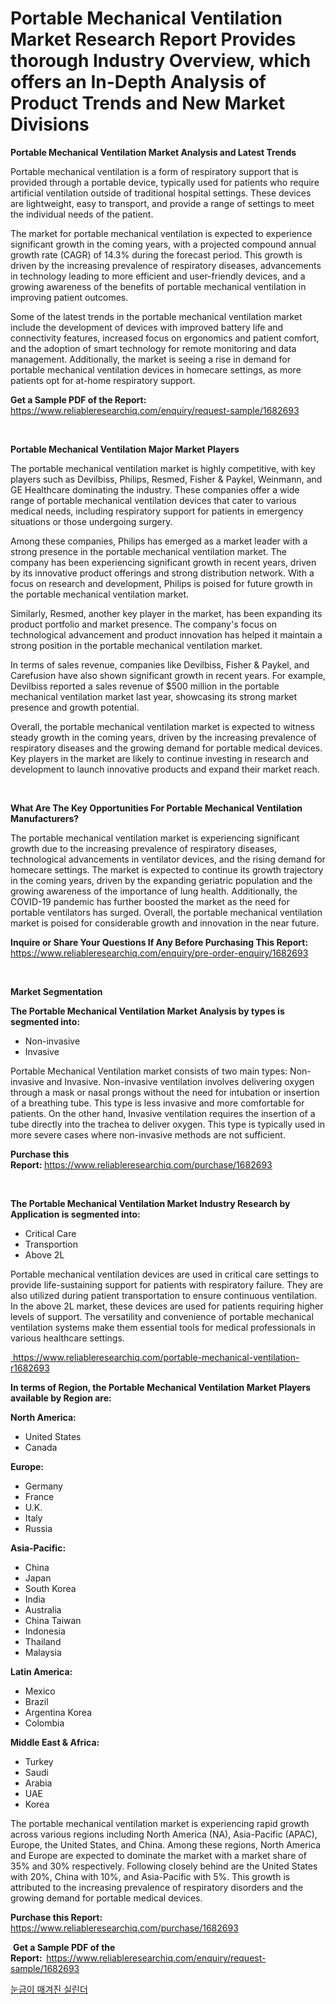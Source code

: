 <p><h1>Portable Mechanical Ventilation Market Research Report Provides thorough Industry Overview, which offers an In-Depth Analysis of Product Trends and New Market Divisions</h1></p><p><strong>Portable Mechanical Ventilation Market Analysis and Latest Trends</strong></p>
<p><p>Portable mechanical ventilation is a form of respiratory support that is provided through a portable device, typically used for patients who require artificial ventilation outside of traditional hospital settings. These devices are lightweight, easy to transport, and provide a range of settings to meet the individual needs of the patient.</p><p>The market for portable mechanical ventilation is expected to experience significant growth in the coming years, with a projected compound annual growth rate (CAGR) of 14.3% during the forecast period. This growth is driven by the increasing prevalence of respiratory diseases, advancements in technology leading to more efficient and user-friendly devices, and a growing awareness of the benefits of portable mechanical ventilation in improving patient outcomes.</p><p>Some of the latest trends in the portable mechanical ventilation market include the development of devices with improved battery life and connectivity features, increased focus on ergonomics and patient comfort, and the adoption of smart technology for remote monitoring and data management. Additionally, the market is seeing a rise in demand for portable mechanical ventilation devices in homecare settings, as more patients opt for at-home respiratory support.</p></p>
<p><strong>Get a Sample PDF of the Report:&nbsp;</strong> <a href="https://www.reliableresearchiq.com/enquiry/request-sample/1682693">https://www.reliableresearchiq.com/enquiry/request-sample/1682693</a></p>
<p>&nbsp;</p>
<p><strong>Portable Mechanical Ventilation Major Market Players</strong></p>
<p><p>The portable mechanical ventilation market is highly competitive, with key players such as Devilbiss, Philips, Resmed, Fisher & Paykel, Weinmann, and GE Healthcare dominating the industry. These companies offer a wide range of portable mechanical ventilation devices that cater to various medical needs, including respiratory support for patients in emergency situations or those undergoing surgery.</p><p>Among these companies, Philips has emerged as a market leader with a strong presence in the portable mechanical ventilation market. The company has been experiencing significant growth in recent years, driven by its innovative product offerings and strong distribution network. With a focus on research and development, Philips is poised for future growth in the portable mechanical ventilation market.</p><p>Similarly, Resmed, another key player in the market, has been expanding its product portfolio and market presence. The company's focus on technological advancement and product innovation has helped it maintain a strong position in the portable mechanical ventilation market.</p><p>In terms of sales revenue, companies like Devilbiss, Fisher & Paykel, and Carefusion have also shown significant growth in recent years. For example, Devilbiss reported a sales revenue of $500 million in the portable mechanical ventilation market last year, showcasing its strong market presence and growth potential.</p><p>Overall, the portable mechanical ventilation market is expected to witness steady growth in the coming years, driven by the increasing prevalence of respiratory diseases and the growing demand for portable medical devices. Key players in the market are likely to continue investing in research and development to launch innovative products and expand their market reach.</p></p>
<p>&nbsp;</p>
<p><strong>What Are The Key Opportunities For Portable Mechanical Ventilation Manufacturers?</strong></p>
<p><p>The portable mechanical ventilation market is experiencing significant growth due to the increasing prevalence of respiratory diseases, technological advancements in ventilator devices, and the rising demand for homecare settings. The market is expected to continue its growth trajectory in the coming years, driven by the expanding geriatric population and the growing awareness of the importance of lung health. Additionally, the COVID-19 pandemic has further boosted the market as the need for portable ventilators has surged. Overall, the portable mechanical ventilation market is poised for considerable growth and innovation in the near future.</p></p>
<p><strong>Inquire or Share Your Questions If Any Before Purchasing This Report:</strong> <a href="https://www.reliableresearchiq.com/enquiry/pre-order-enquiry/1682693">https://www.reliableresearchiq.com/enquiry/pre-order-enquiry/1682693</a></p>
<p>&nbsp;</p>
<p><strong>Market Segmentation</strong></p>
<p><strong>The Portable Mechanical Ventilation Market Analysis by types is segmented into:</strong></p>
<p><ul><li>Non-invasive</li><li>Invasive</li></ul></p>
<p><p>Portable Mechanical Ventilation market consists of two main types: Non-invasive and Invasive. Non-invasive ventilation involves delivering oxygen through a mask or nasal prongs without the need for intubation or insertion of a breathing tube. This type is less invasive and more comfortable for patients. On the other hand, Invasive ventilation requires the insertion of a tube directly into the trachea to deliver oxygen. This type is typically used in more severe cases where non-invasive methods are not sufficient.</p></p>
<p><strong>Purchase this Report:&nbsp;</strong><a href="https://www.reliableresearchiq.com/purchase/1682693">https://www.reliableresearchiq.com/purchase/1682693</a></p>
<p>&nbsp;</p>
<p><strong>The Portable Mechanical Ventilation Market Industry Research by Application is segmented into:</strong></p>
<p><ul><li>Critical Care</li><li>Transportion</li><li>Above 2L</li></ul></p>
<p><p>Portable mechanical ventilation devices are used in critical care settings to provide life-sustaining support for patients with respiratory failure. They are also utilized during patient transportation to ensure continuous ventilation. In the above 2L market, these devices are used for patients requiring higher levels of support. The versatility and convenience of portable mechanical ventilation systems make them essential tools for medical professionals in various healthcare settings.</p></p>
<p><a href="https://www.reliableresearchiq.com/portable-mechanical-ventilation-r1682693">&nbsp;https://www.reliableresearchiq.com/portable-mechanical-ventilation-r1682693</a></p>
<p><strong>In terms of Region, the Portable Mechanical Ventilation Market Players available by Region are:</strong></p>
<p>
    <p> <strong> North America: </strong>
        <ul>
            <li>United States</li>
            <li>Canada</li>
        </ul>
        </p> 
    <p> <strong> Europe: </strong>
        <ul>
            <li>Germany</li>
            <li>France</li>
            <li>U.K.</li>
            <li>Italy</li>
            <li>Russia</li>
        </ul>
        </p> 
    <p> <strong> Asia-Pacific: </strong>
        <ul>
            <li>China</li>
            <li>Japan</li>
            <li>South Korea</li>
            <li>India</li>
            <li>Australia</li>
            <li>China Taiwan</li>
            <li>Indonesia</li>
            <li>Thailand</li>
            <li>Malaysia</li>
        </ul>
        </p> 
    <p> <strong> Latin America: </strong>
        <ul>
            <li>Mexico</li>
            <li>Brazil</li>
            <li>Argentina Korea</li>
            <li>Colombia</li>
        </ul>
        </p> 
    <p> <strong> Middle East & Africa: </strong>
        <ul>
            <li>Turkey</li>
            <li>Saudi</li>
            <li>Arabia</li>
            <li>UAE</li>
            <li>Korea</li>
        </ul>
    </p>
    </p>
<p><p>The portable mechanical ventilation market is experiencing rapid growth across various regions including North America (NA), Asia-Pacific (APAC), Europe, the United States, and China. Among these regions, North America and Europe are expected to dominate the market with a market share of 35% and 30% respectively. Following closely behind are the United States with 20%, China with 10%, and Asia-Pacific with 5%. This growth is attributed to the increasing prevalence of respiratory disorders and the growing demand for portable medical devices.</p></p>
<p><strong>Purchase this Report: </strong><a href="https://www.reliableresearchiq.com/purchase/1682693">https://www.reliableresearchiq.com/purchase/1682693</a></p>
<p>&nbsp;<strong>Get a Sample PDF of the Report:&nbsp;&nbsp;</strong><a href="https://www.reliableresearchiq.com/enquiry/request-sample/1682693">https://www.reliableresearchiq.com/enquiry/request-sample/1682693</a></p>
<p><strong></strong></p>
<p><p><a href="https://github.com/hxzi07639916/Market-Research-Report-List-3/blob/main/739117744089.md">눈금이 매겨진 실린더</a></p></p>
